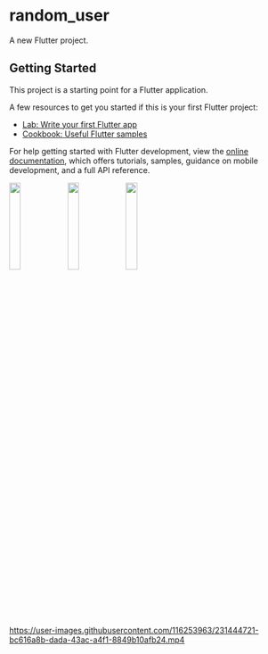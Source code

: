 # random_user

A new Flutter project.

## Getting Started

This project is a starting point for a Flutter application.

A few resources to get you started if this is your first Flutter project:

- [Lab: Write your first Flutter app](https://docs.flutter.dev/get-started/codelab)
- [Cookbook: Useful Flutter samples](https://docs.flutter.dev/cookbook)

For help getting started with Flutter development, view the
[online documentation](https://docs.flutter.dev/), which offers tutorials,
samples, guidance on mobile development, and a full API reference.
<p>
  <img src = "https://user-images.githubusercontent.com/116253963/231445963-fd61381f-7ddd-493a-a494-08f9786bafdd.png" height=20% width = 20%>
  <img src = "https://user-images.githubusercontent.com/116253963/231445987-b1bb55a7-9fb7-41a4-a041-b75207a97e3e.png" height=20% width = 20%>
  <img src = "https://user-images.githubusercontent.com/116253963/231446009-d9f63722-114b-4d03-b246-fa1f07c75a51.png" height=20% width = 20%>
 </p>


https://user-images.githubusercontent.com/116253963/231444721-bc616a8b-dada-43ac-a4f1-8849b10afb24.mp4

